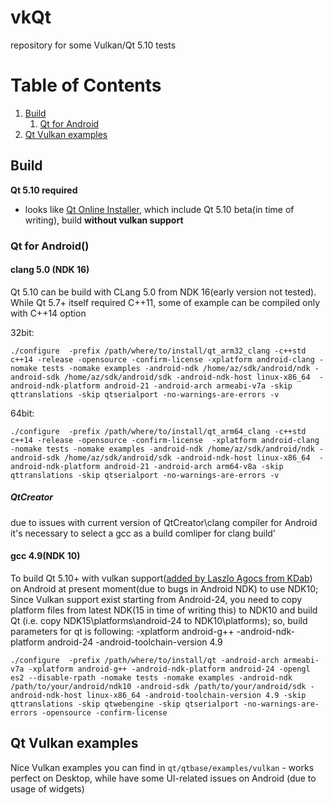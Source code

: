 # vkQt
repository for some Vulkan/Qt 5.10 tests

# Table of Contents
1. [Build](#build)
	1. [Qt for Android](#qt-for-android)
2. [Qt Vulkan examples](#qt-vulkan-examples) 

## Build
**Qt 5.10 required**
- looks like [Qt Online Installer](http://download.qt.io/official_releases/online_installers/), which include Qt 5.10 beta(in time of writing), build **without vulkan support**

### Qt for Android()
#### clang 5.0 (NDK 16)
Qt 5.10 can be build with CLang 5.0 from NDK 16(early version not tested). While Qt 5.7+ itself required C++11, some of example can be compiled only with C++14 option

32bit:

`./configure  -prefix /path/where/to/install/qt_arm32_clang -c++std c++14 -release -opensource -confirm-license -xplatform android-clang -nomake tests -nomake examples -android-ndk /home/az/sdk/android/ndk -android-sdk /home/az/sdk/android/sdk -android-ndk-host linux-x86_64  -android-ndk-platform android-21 -android-arch armeabi-v7a -skip qttranslations -skip qtserialport -no-warnings-are-errors -v`

64bit:

`./configure  -prefix /path/where/to/install/qt_arm64_clang -c++std c++14 -release -opensource -confirm-license  -xplatform android-clang -nomake tests -nomake examples -android-ndk /home/az/sdk/android/ndk -android-sdk /home/az/sdk/android/sdk -android-ndk-host linux-x86_64  -android-ndk-platform android-21 -android-arch arm64-v8a -skip qttranslations -skip qtserialport -no-warnings-are-errors -v`

##### QtCreator
due to issues with current version of QtCreator\clang compiler for Android it's necessary to select a gcc as a build comliper for clang build'
 
#### gcc 4.9(NDK 10)
To build Qt 5.10+ with vulkan support([added by Laszlo Agocs from KDab](http://blog.qt.io/blog/2017/06/06/vulkan-support-qt-5-10-part-1/)) on Android at present moment(due to bugs in Android NDK) to use NDK10;
Since Vulkan support exist starting from Android-24, you need to copy platform files from latest NDK(15 in time of writing this) to NDK10 and build Qt
(i.e. copy NDK15\platforms\android-24 to NDK10\platforms\);
so, build parameters for qt is following: -xplatform android-g++ -android-ndk-platform android-24 -android-toolchain-version 4.9 

`./configure  -prefix /path/where/to/install/qt -android-arch armeabi-v7a -xplatform android-g++ -android-ndk-platform android-24 -opengl es2 --disable-rpath -nomake tests -nomake examples -android-ndk /path/to/your/android/ndk10 -android-sdk /path/to/your/android/sdk -android-ndk-host linux-x86_64 -android-toolchain-version 4.9 -skip qttranslations -skip qtwebengine -skip qtserialport -no-warnings-are-errors -opensource -confirm-license`

## Qt Vulkan examples
Nice Vulkan examples you can find in `qt/qtbase/examples/vulkan` - works perfect on Desktop, while have some UI-related issues on Android (due to usage of widgets)
